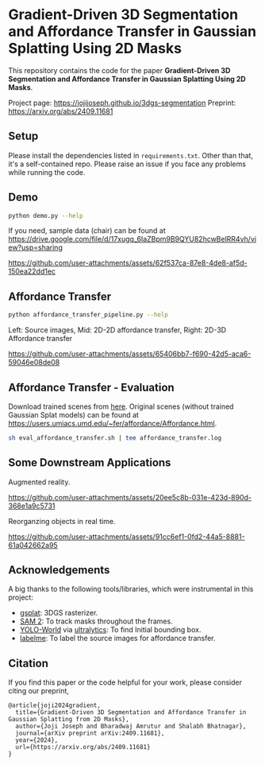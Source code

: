 # Gradient-Driven 3D Segmentation and Affordance Transfer in Gaussian Splatting Using 2D Masks

This repository contains the code for the paper **Gradient-Driven 3D Segmentation and Affordance Transfer in Gaussian Splatting Using 2D Masks**.

Project page: https://jojijoseph.github.io/3dgs-segmentation
Preprint: https://arxiv.org/abs/2409.11681

## Setup

Please install the dependencies listed in `requirements.txt`. Other than that, it's a self-contained repo. Please raise an issue if you face any problems while running the code.

## Demo

```bash
python demo.py --help
```

If you need, sample data (chair) can be found at https://drive.google.com/file/d/17xugq_6IaZBpm9B9QYU82hcwBelRR4vh/view?usp=sharing



https://github.com/user-attachments/assets/62f537ca-87e8-4de8-af5d-150ea22dd1ec


## Affordance Transfer

```bash
python affordance_transfer_pipeline.py --help
```

Left: Source images, Mid: 2D-2D affordance transfer, Right: 2D-3D Affordance transfer

https://github.com/user-attachments/assets/65406bb7-f690-42d5-aca6-59046e08de08


## Affordance Transfer - Evaluation

Download trained scenes from [here](https://drive.google.com/file/d/1-f-rW3U1H5RqdCvp-1BcuSZxrEGc3Rxo/view?usp=sharing). Original scenes (without trained Gaussian Splat models) can be found at https://users.umiacs.umd.edu/~fer/affordance/Affordance.html.

```sh
sh eval_affordance_transfer.sh | tee affordance_transfer.log
```


## Some Downstream Applications

Augmented reality.

https://github.com/user-attachments/assets/20ee5c8b-031e-423d-890d-368e1a9c5731

Reorganzing objects in real time.

https://github.com/user-attachments/assets/91cc6ef1-0fd2-44a5-8881-61a042662a95

## Acknowledgements

A big thanks to the following tools/libraries, which were instrumental in this project:

- [gsplat](https://github.com/nerfstudio-project/gsplat): 3DGS rasterizer.
- [SAM 2](https://github.com/facebookresearch/segment-anything-2): To track masks throughout the frames.
- [YOLO-World](https://github.com/AILab-CVC/YOLO-World) via [ultralytics](https://docs.ultralytics.com/models/yolo-world/): To find Initial bounding box.
- [labelme](https://github.com/labelmeai/labelme): To label the source images for affordance transfer.

## Citation
If you find this paper or the code helpful for your work, please consider citing our preprint,
```
@article{joji2024gradient,
  title={Gradient-Driven 3D Segmentation and Affordance Transfer in Gaussian Splatting from 2D Masks},
  author={Joji Joseph and Bharadwaj Amrutur and Shalabh Bhatnagar},
  journal={arXiv preprint arXiv:2409.11681},
  year={2024},
  url={https://arxiv.org/abs/2409.11681}
}
```
